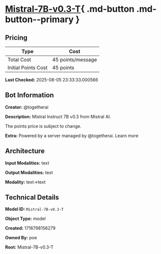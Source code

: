 # [Mistral-7B-v0.3-T](https://poe.com/Mistral-7B-v0.3-T){ .md-button .md-button--primary }

## Pricing

| Type | Cost |
|------|------|
| Total Cost | 45 points/message |
| Initial Points Cost | 45 points |

**Last Checked:** 2025-08-05 23:33:33.000566


## Bot Information

**Creator:** @togetherai

**Description:** Mistral Instruct 7B v0.3 from Mistral AI.

The points price is subject to change.

**Extra:** Powered by a server managed by @togetherai. Learn more


## Architecture

**Input Modalities:** text

**Output Modalities:** text

**Modality:** text->text


## Technical Details

**Model ID:** `Mistral-7B-v0.3-T`

**Object Type:** model

**Created:** 1716798156279

**Owned By:** poe

**Root:** Mistral-7B-v0.3-T
